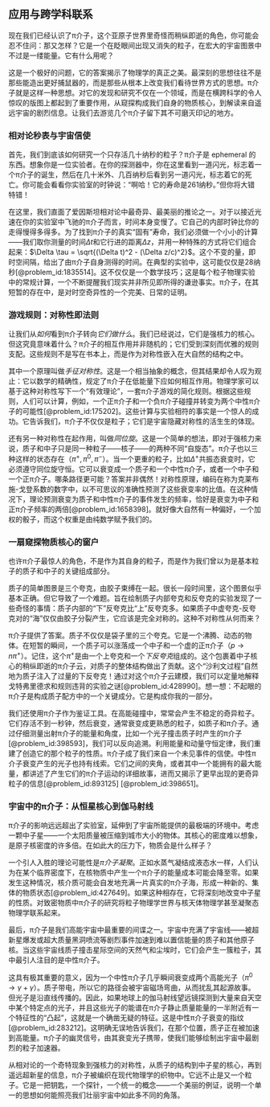 ## 应用与跨学科联系

现在我们已经认识了π介子，这个亚原子世界里奇怪而稍纵即逝的角色，你可能会忍不住问：那又怎样？它是一个在眨眼间出现又消失的粒子，在宏大的宇宙图景中不过是一缕能量。它有什么用呢？

这是一个极好的问题，它的答案揭示了物理学的真正之美。最深刻的思想往往不是那些能造出更好捕鼠器的，而是那些从根本上改变我们看待世界方式的思想。π介子就是这样一种思想。对它的发现和研究不仅在一个领域，而是在横跨科学的令人惊叹的版图上都起到了重要作用，从窥探构成我们自身的物质核心，到解读来自遥远宇宙的剧烈信息。让我们去游览几个π介子留下其不可磨灭印记的地方。

### 相对论秒表与宇宙信使

首先，我们到底该如何研究一个只存活几十纳秒的粒子？π介子是 ephemeral 的东西。想象你是一位实验者。在你的探测器中，你在这里看到一道闪光，标志着一个π介子的诞生，然后在几十米外、几百纳秒后看到另一道闪光，标志着它的死亡。你可能会看看你实验室的时钟说：“啊哈！它的寿命是261纳秒。”但你将大错特错！

在这里，我们直面了爱因斯坦相对论中最奇异、最美丽的推论之一。对于以接近光速在你的实验室中飞驰的π介子而言，时间本身变慢了。它自己的内部时钟比你的走得慢得多得多。为了找到π介子的真实“固有”寿命，我们必须做一个小小的计算——我们取你测量的时间$\Delta t$和它行进的距离$\Delta z$，并用一种特殊的方式将它们组合起来：$\Delta \tau = \sqrt{(\Delta t)^2 - (\Delta z/c)^2}$。这个不变的量，即时空间隔，给出了由π介子自身测得的时间。在典型的实验中，这可能仅仅是28纳秒[@problem_id:1835514]。这不仅仅是一个数学技巧；这是每个粒子物理实验中的常规计算，一个不断提醒我们现实并非所见即所得的谦逊事实。π介子，在其短暂的存在中，是对时空奇异性的一个完美、日常的证明。

### 游戏规则：对称性即法则

让我们从*如何*看到π介子转向*它们做什么*。我们已经说过，它们是强核力的核心。但这究竟意味着什么？π介子的相互作用并非随机的；它们受到深刻而优雅的规则支配。这些规则不是写在书本上，而是作为对称性嵌入在大自然的结构之中。

其中一个原理叫做*手征对称性*。这是一个相当抽象的概念，但其结果却令人叹为观止：它以数学的精确性，规定了π介子在低能量下应如何相互作用。物理学家可以基于这种对称性写下一个“有效理论”，一套π介子游戏的简化规则。根据这些规则，人们可以计算，例如，一个正π介子和一个负π介子碰撞并转变为两个中性π介子的可能性[@problem_id:175202]。这些计算与实验相符的事实是一个惊人的成功。它告诉我们，π介子不仅仅是粒子；它们是宇宙隐藏对称性的活生生的体现。

还有另一种对称性在起作用，叫做*同位旋*。这是一个简单的想法，即对于强核力来说，质子和中子只是同一种粒子——核子——的两种不同“自旋态”。π介子也以三种这样的状态存在（$\pi^+, \pi^0, \pi^-$）。当一个更重的粒子，比如$\Delta^+$共振态衰变时，它必须遵守同位旋守恒。它可以衰变成一个质子和一个中性π介子，或者一个中子和一个正π介子。哪条路径更可能？答案并非偶然！对称性原理，编码在称为克莱布施-戈登系数的数字中，以不可思议的准确性预测了这些衰变率的比值。在这种情况下，理论预测衰变为质子和中性π介子的事件发生的频率，恰好是衰变为中子和正π介子频率的两倍[@problem_id:1658398]。就好像大自然有一种偏好，一个加权的骰子，而这个权重是由纯数学赋予我们的。

### 一扇窥探物质核心的窗户

也许π介子最惊人的角色，不是作为其自身的粒子，而是作为我们曾以为是基本粒子的质子和中子的关键组成部分。

质子的简单图景是三个夸克，由胶子束缚在一起。很长一段时间里，这个图景似乎基本正确。但它导致了一个难题。旨在绘制质子内部夸克和反夸克的实验发现了一些奇怪的事情：质子内部的“下”反夸克比“上”反夸克多。如果质子中虚夸克-反夸克对的“海”仅仅由胶子分裂产生，它应该是完全对称的。这种不对称性从何而来？

π介子提供了答案。质子不仅仅是袋子里的三个夸克。它是一个沸腾、动态的物体。在短暂的瞬间，一个质子可以涨落成一个中子和一个虚的正π介子（$p \to n \pi^+$）。记住，这个$\pi^+$是由一个上夸克和一个*下反夸克*组成的。这个包裹着中子核心的稍纵即逝的π介子云，对质子的整体结构做出了贡献。这个“沙利文过程”自然地为质子注入了过量的下反夸克！通过对这个π介子云建模，我们可以定量地解释戈特弗里德求和规则违背的实验之谜[@problem_id:428990]。想一想：不起眼的π介子是构成质子配方中的一个关键成分。它是构成你我的一部分。

我们还使用π介子作为鉴证工具。在高能碰撞中，常常会产生不稳定的奇异粒子。它们存活不到一秒钟，然后衰变，通常衰变成更熟悉的粒子，如质子和π介子。通过仔细测量出射π介子的能量和角度，比如一个光子撞击质子时产生的π介子[@problem_id:398593]，我们可以反向追溯。利用能量和动量守恒定律，我们重建了创造它的那个粒子的性质。π介子成了我们来自一个未见事件的信使。中性π介子衰变产生的光子也持有线索。它们之间的夹角，或者其中一个能拥有的最大能量，都讲述了产生它们的π介子运动的详细故事，进而又揭示了更早出现的更奇异粒子的信息[@problem_id:893125] [@problem_id:398651]。

### 宇宙中的π介子：从恒星核心到伽马射线

π介子的影响远远超出了实验室，延伸到了宇宙所能提供的最极端的环境中。考虑一颗中子星——一个太阳质量被压缩到城市大小的物体。其核心的密度难以想象，是原子核密度的许多倍。在如此大的压力下，物质会是什么样子？

一个引人入胜的理论可能性是*π介子凝聚*。正如水蒸气凝结成液态水一样，人们认为在某个临界密度下，在核物质中产生一个π介子的能量成本可能会降至零。如果发生这种情况，核介质可能会自发地充满一片真实的π介子海，形成一种新的、集体的物质状态[@problem_id:427649]。如果这种相存在，它将深刻地改变中子星的性质。对致密物质中π介子的研究将粒子物理学世界与核天体物理学甚至凝聚态物理学联系起来。

最后，π介子是我们高能宇宙中最重要的间谍之一。宇宙中充满了宇宙线——被超新星爆发或超大质量黑洞喷流等剧烈事件加速到难以置信能量的质子和其他原子核。当这些宇宙线质子撞击星际空间的天然气和尘埃时，它们会产生一簇粒子，其中最引人注目的是中性π介子。

这具有极其重要的意义，因为一个中性π介子几乎瞬间衰变成两个高能光子（$\pi^0 \to \gamma + \gamma$）。质子带电，所以它的路径会被宇宙磁场弯曲，从而扰乱其起源故事。但光子是沿直线传播的。因此，如果地球上的伽马射线望远镜探测到大量来自天空中某个特定点的光子，并且这些光子的能谱在π介子静止质量能量的一半附近有一个特征性的“凸起”，这就是一个确凿无疑的特征。这是中性π介子衰变的指纹[@problem_id:283212]。这明确无误地告诉我们，在那个位置，质子正在被加速到高能量。π介子的幽灵信号，由其衰变光子携带，使我们能够绘制出宇宙中最剧烈的粒子加速器。

从相对论的一个奇特现象到强核力的对称性，从质子的结构到中子星的核心，再到遥远超新星的信息，π介子被编织在现代物理学的织物中。它远不止是又一个粒子。它是一把钥匙，一个探针，一个统一的概念——一个美丽的例证，说明一个单一的思想如何能照亮我们壮丽宇宙中如此多不同的角落。
